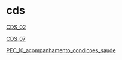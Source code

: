 # cds

[CDS_02](cds%201cf8e0cddb6180d18813f0a4f2734cce/CDS_02%201ce8e0cddb618022bcadf48719dd8b0f.md)

[CDS_07](cds%201cf8e0cddb6180d18813f0a4f2734cce/CDS_07%201cf8e0cddb6180f8950ef25820e24600.md)

[PEC_10_acompanhamento_condicoes_saude](cds%201cf8e0cddb6180d18813f0a4f2734cce/PEC_10_acompanhamento_condicoes_saude%201cf8e0cddb618072abc8ff59bb2c9096.csv)

[](cds%201cf8e0cddb6180d18813f0a4f2734cce/Sem%20ti%CC%81tulo%201d18e0cddb6180388632ffcdd38ad85a.md)